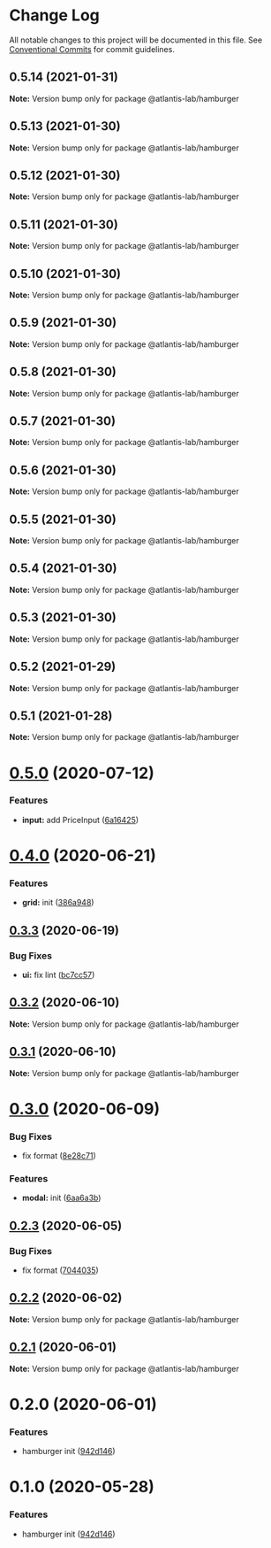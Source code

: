 # Change Log

All notable changes to this project will be documented in this file.
See [Conventional Commits](https://conventionalcommits.org) for commit guidelines.

## 0.5.14 (2021-01-31)

**Note:** Version bump only for package @atlantis-lab/hamburger





## 0.5.13 (2021-01-30)

**Note:** Version bump only for package @atlantis-lab/hamburger





## 0.5.12 (2021-01-30)

**Note:** Version bump only for package @atlantis-lab/hamburger





## 0.5.11 (2021-01-30)

**Note:** Version bump only for package @atlantis-lab/hamburger





## 0.5.10 (2021-01-30)

**Note:** Version bump only for package @atlantis-lab/hamburger

## 0.5.9 (2021-01-30)

**Note:** Version bump only for package @atlantis-lab/hamburger

## 0.5.8 (2021-01-30)

**Note:** Version bump only for package @atlantis-lab/hamburger

## 0.5.7 (2021-01-30)

**Note:** Version bump only for package @atlantis-lab/hamburger

## 0.5.6 (2021-01-30)

**Note:** Version bump only for package @atlantis-lab/hamburger

## 0.5.5 (2021-01-30)

**Note:** Version bump only for package @atlantis-lab/hamburger

## 0.5.4 (2021-01-30)

**Note:** Version bump only for package @atlantis-lab/hamburger

## 0.5.3 (2021-01-30)

**Note:** Version bump only for package @atlantis-lab/hamburger

## 0.5.2 (2021-01-29)

**Note:** Version bump only for package @atlantis-lab/hamburger

## 0.5.1 (2021-01-28)

**Note:** Version bump only for package @atlantis-lab/hamburger

# [0.5.0](https://github.com/Atlantis-Lab/uikit/compare/@atlantis-lab/hamburger@0.4.0...@atlantis-lab/hamburger@0.5.0) (2020-07-12)

### Features

- **input:** add PriceInput ([6a16425](https://github.com/Atlantis-Lab/uikit/commit/6a164253f9288e3de8276331b71ce5e698ecf9cf))

# [0.4.0](https://github.com/Atlantis-Lab/uikit/compare/@atlantis-lab/hamburger@0.3.3...@atlantis-lab/hamburger@0.4.0) (2020-06-21)

### Features

- **grid:** init ([386a948](https://github.com/Atlantis-Lab/uikit/commit/386a9487c4044506dee666c599bdf7c98e5fb0d4))

## [0.3.3](https://github.com/Atlantis-Lab/uikit/compare/@atlantis-lab/hamburger@0.3.2...@atlantis-lab/hamburger@0.3.3) (2020-06-19)

### Bug Fixes

- **ui:** fix lint ([bc7cc57](https://github.com/Atlantis-Lab/uikit/commit/bc7cc57a063b35e122c8818485f0dc6757be081a))

## [0.3.2](https://github.com/Atlantis-Lab/uikit/compare/@atlantis-lab/hamburger@0.3.1...@atlantis-lab/hamburger@0.3.2) (2020-06-10)

**Note:** Version bump only for package @atlantis-lab/hamburger

## [0.3.1](https://github.com/Atlantis-Lab/uikit/compare/@atlantis-lab/hamburger@0.3.0...@atlantis-lab/hamburger@0.3.1) (2020-06-10)

**Note:** Version bump only for package @atlantis-lab/hamburger

# [0.3.0](https://github.com/Atlantis-Lab/uikit/compare/@atlantis-lab/hamburger@0.2.3...@atlantis-lab/hamburger@0.3.0) (2020-06-09)

### Bug Fixes

- fix format ([8e28c71](https://github.com/Atlantis-Lab/uikit/commit/8e28c7179d7472dfafc60612bee898cfb328dec7))

### Features

- **modal:** init ([6aa6a3b](https://github.com/Atlantis-Lab/uikit/commit/6aa6a3b46be9dfe391b0ec67502eedc228e3d9f6))

## [0.2.3](https://github.com/Atlantis-Lab/uikit/compare/@atlantis-lab/hamburger@0.2.2...@atlantis-lab/hamburger@0.2.3) (2020-06-05)

### Bug Fixes

- fix format ([7044035](https://github.com/Atlantis-Lab/uikit/commit/7044035b873661f5be1833844155feff77899f1d))

## [0.2.2](https://github.com/Atlantis-Lab/uikit/compare/@atlantis-lab/hamburger@0.2.1...@atlantis-lab/hamburger@0.2.2) (2020-06-02)

**Note:** Version bump only for package @atlantis-lab/hamburger

## [0.2.1](https://github.com/Atlantis-Lab/uikit/compare/@atlantis-lab/hamburger@0.2.0...@atlantis-lab/hamburger@0.2.1) (2020-06-01)

**Note:** Version bump only for package @atlantis-lab/hamburger

# 0.2.0 (2020-06-01)

### Features

- hamburger init ([942d146](https://github.com/Atlantis-Lab/uikit/commit/942d14639e358c6c36265fff9effa748c470ca83))

# 0.1.0 (2020-05-28)

### Features

- hamburger init ([942d146](https://github.com/Atlantis-Lab/uikit/commit/942d14639e358c6c36265fff9effa748c470ca83))
